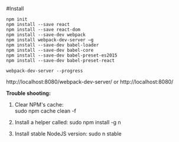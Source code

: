 #Install

```
npm init
npm install --save react
npm install --save react-dom
npm install --save-dev webpack
npm install webpack-dev-server –g
npm install --save-dev babel-loader
npm install --save-dev babel-core
npm install --save-dev babel-preset-es2015
npm install --save-dev babel-preset-react

webpack-dev-server --progress
```

http://localhost:8080/webpack-dev-server/ or http://localhost:8080/


**Trouble shooting:**

1) Clear NPM's cache:  
sudo npm cache clean -f

2) Install a helper called: 
sudo npm install -g n

3) Install stable NodeJS version:
sudo n stable

